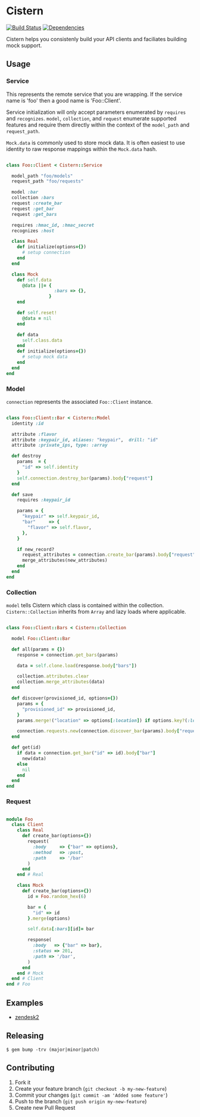 # Cistern

[![Build Status](https://secure.travis-ci.org/lanej/cistern.png)](http://travis-ci.org/lanej/cistern)
[![Dependencies](https://gemnasium.com/lanej/cistern.png)](https://gemnasium.com/lanej/cistern.png)

Cistern helps you consistenly build your API clients and faciliates building mock support.

## Usage

### Service

This represents the remote service that you are wrapping. If the service name is 'foo' then a good name is 'Foo::Client'.

Service initialization will only accept parameters enumerated by ```requires``` and ```recognizes```. ```model```, ```collection```, and ```request``` enumerate supported features and require them directly within the context of the ```model_path``` and ```request_path```.

```Mock.data``` is commonly used to store mock data.  It is often easiest to use identity to raw response mappings within the ```Mock.data``` hash.

```ruby

class Foo::Client < Cistern::Service

  model_path "foo/models"
  request_path "foo/requests"

  model :bar
  collection :bars
  request :create_bar
  request :get_bar
  request :get_bars

  requires :hmac_id, :hmac_secret
  recognizes :host

  class Real
    def initialize(options={})
      # setup connection
    end
  end

  class Mock
    def self.data
      @data ||= {
                  :bars => {},
                }
    end

    def self.reset!
      @data = nil
    end

    def data
      self.class.data
    end
    def initialize(options={})
      # setup mock data
    end
  end
end

```

### Model

```connection``` represents the associated ```Foo::Client``` instance.

```ruby

class Foo::Client::Bar < Cistern::Model
  identity :id

  attribute :flavor
  attribute :keypair_id, aliases: "keypair",  drill: "id"
  attribute :private_ips, type: :array

  def destroy
    params  = {
      "id" => self.identity
    }
    self.connection.destroy_bar(params).body["request"]
  end

  def save
    requires :keypair_id

    params = {
      "keypair" => self.keypair_id,
      "bar"     => {
        "flavor" => self.flavor,
      },
    }

    if new_record?
      request_attributes = connection.create_bar(params).body["request"]
      merge_attributes(new_attributes)
    end
  end
end

```

### Collection

```model``` tells Cistern which class is contained within the collection.  ```Cistern::Collection``` inherits from ```Array``` and lazy loads where applicable.

```ruby

class Foo::Client::Bars < Cistern::Collection

  model Foo::Client::Bar

  def all(params = {})
    response = connection.get_bars(params)

    data = self.clone.load(response.body["bars"])

    collection.attributes.clear
    collection.merge_attributes(data)
  end

  def discover(provisioned_id, options={})
    params = {
      "provisioned_id" => provisioned_id,
    }
    params.merge!("location" => options[:location]) if options.key?(:location)

    connection.requests.new(connection.discover_bar(params).body["request"])
  end

  def get(id)
    if data = connection.get_bar("id" => id).body["bar"]
      new(data)
    else
      nil
    end
  end
end

```

### Request

```ruby

module Foo
  class Client
    class Real
      def create_bar(options={})
        request(
          :body     => {"bar" => options},
          :method   => :post,
          :path     => '/bar'
        )
      end
    end # Real

    class Mock
      def create_bar(options={})
        id = Foo.random_hex(6)

        bar = {
          "id" => id
        }.merge(options)

        self.data[:bars][id]= bar

        response(
          :body   => {"bar" => bar},
          :status => 201,
          :path => '/bar',
        )
      end
    end # Mock
  end # Client
end # Foo

```

## Examples

* [zendesk2](https://github.com/lanej/zendesk2)

## Releasing

    $ gem bump -trv (major|minor|patch)

## Contributing

1. Fork it
2. Create your feature branch (`git checkout -b my-new-feature`)
3. Commit your changes (`git commit -am 'Added some feature'`)
4. Push to the branch (`git push origin my-new-feature`)
5. Create new Pull Request
